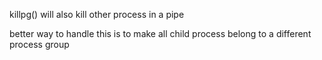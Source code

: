 killpg() will also kill other process in a pipe

better way to handle this is to make all child process belong to a different process group
